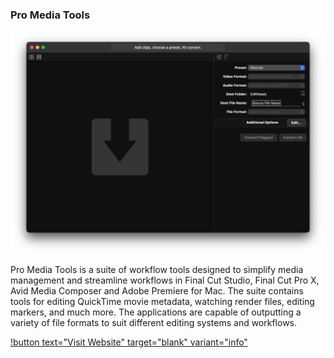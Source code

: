 ### Pro Media Tools

![](/static/ss-editready.png)

Pro Media Tools is a suite of workflow tools designed to simplify media management and streamline workflows in Final Cut Studio, Final Cut Pro X, Avid Media Composer and Adobe Premiere for Mac.
The suite contains tools for editing QuickTime movie metadata, watching render files, editing markers, and much more. The applications are capable of outputting a variety of file formats to suit different editing systems and workflows.

[!button text="Visit Website" target="blank" variant="info"](https://www.digitalrebellion.com/promedia/)
